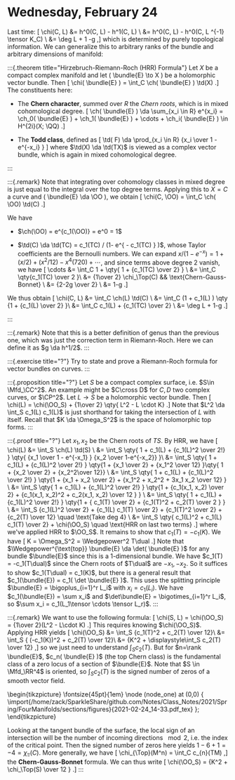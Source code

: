 # Wednesday, February 24

Last time:
\[
\chi(C, L) 
&= h^0(C, L) - h^1(C, L) \\
&= h^0(C, L) - h^0(C, L ^{-1} \tensor K_C) \\
&= \deg L + 1 -g
,\]
which is determined by purely topological information.
We can generalize this to arbitrary ranks of the bundle and arbitrary dimensions of manifold:


:::{.theorem title="Hirzebruch-Riemann-Roch (HRR) Formula"}
Let $X$ be a compact complex manifold and let \( \bundle{E} \to X \) be a holomorphic vector bundle.
Then
\[
\chi( \bundle{E} ) = \int_C \ch( \bundle{E} ) \td(X)
.\]
The constituents here: 

- The **Chern character**, summed over $R$ the *Chern roots*, which is in mixed cohomological degree.
\[
\ch( \bundle{E} ) \da \sum_{x_i \in R} e^{x_i} = \ch_0( \bundle{E} ) + \ch_1( \bundle{E} ) + \cdots + \ch_i( \bundle{E} ) \in H^{2i}(X; \QQ)
.\]

- The **Todd class**, defined as
\[
\td( F) \da \prod_{x_i \in R} {x_i \over 1 - e^{-x_i} }
\]
  where $\td(X) \da \td(TX)$ is viewed as a complex vector bundle, which is again in mixed cohomological degree.



:::


:::{.remark}
Note that integrating over cohomology classes in mixed degree is just equal to the integral over the top degree terms.
Applying this to $X = C$ a curve and \( \bundle{E} \da \OO \), we obtain
\[
\chi(C, \OO) 
= \int_C \ch( \OO) \td(C)
.\]

We have 

- $\ch(\OO) = e^{c_1(\OO)} = e^0 = 1$

- $\td(C) \da \td(TC) = c_1(TC) / (1- e^{ - c_1(TC) } )$, whose Taylor coefficients are the Bernoulli numbers.
  We can expand $x/(1 -e^{-x}) = 1 + (x/2) + (x^2/12) - x^4(720) + \cdots$, and since terms above degree 2 vanish, we have
  \[
  \cdots 
  &= \int_C 1 + \qty{ 1 + {c_1(TC) \over 2} } \\
  &= \int_C \qty{c_1(TC) \over 2 }\\
  &= {1\over 2} \chi_\Top(C) && \text{Chern-Gauss-Bonnet} \\
  &= {2-2g \over 2} \\
  &= 1-g
  .\]

We thus obtain
\[
\chi(C, L) 
&= \int_C \ch(L) \td(C) \\
&= \int_C (1 + c_1(L) ) \qty {1 + {c_1(L) \over 2} }\\
&= \int_C c_1(L) + {c_1(TC) \over 2} \\
&= \deg L + 1-g
.\]

:::


:::{.remark}
Note that this is a better definition of genus than the previous one, which was just the correction term in Riemann-Roch.
Here we can define it as $g \da h^1/2$.
:::


:::{.exercise title="?"}
Try to state and prove a Riemann-Roch formula for vector bundles on curves.
:::

:::{.proposition title="?"}
Let $S$ be a compact complex surface, i.e. $S\in \Mfd_\CC^2$.
An example might be $C\cross D$ for $C,D$ two complex curves, or $\CP^2$.
Let $L\to S$ be a holomorphic vector bundle.
Then
\[
\chi(L) = \chi(\OO_S) + {1\over 2} \qty{ L^2 - L \cdot K}
.\]
Note that $L^2 \da \int_S c_1(L) c_1(L)$ is just shorthand for taking the intersection of $L$ with itself.
Recall that $K \da \Omega_S^2$ is the space of holomorphic top forms.
:::

:::{.proof title="?"}
Let $x_1, x_2$ be the Chern roots of $TS$.
By HRR, we have 
\[
\chi(L) 
&= \int_S \ch(L) \td(S) \\
&= \int_S \qty{ 1 + c_1(L) + {c_1(L)^2 \over 2!} } \qty{ {x_1 \over 1 - e^{-x_1} } {x_2 \over 1-e^{-x_2}} }\\
&= \int_S \qty{ 1 + c_1(L) + {c_1(L)^2 \over 2!} } \qty{1 + {x_1 \over 2} + {x_1^2 \over 12} }\qty{ 1 + {x_2 \over 2} + {x_2^2\over 12}} \\
&= \int_S \qty{ 1 + c_1(L) + {c_1(L)^2 \over 2!} } \qty{1 + {x_1 + x_2 \over 2} + {x_1^2 + x_2^2 + 3x_1 x_2 \over 12} } \\
&= \int_S \qty{ 1 + c_1(L) + {c_1(L)^2 \over 2!} } \qty{1 + {c_1(x_1, x_2) \over 2} + {c_1(x_1, x_2)^2 + c_2(x_1, x_2) \over 12 } } \\
&= \int_S \qty{ 1 + c_1(L) + {c_1(L)^2 \over 2!} } \qty{1 + { c_1(T) \over 2} + {c_1(T)^2 + c_2(T) \over 2 } } \\
&= \int_S {c_1(L)^2 \over 2} + {c_1(L) c_1(T) \over 2} + {c_1(T)^2 \over 2} + {c_2(T) \over 12} \quad \text{Take deg 4} \\
&= \int_S \qty{ c_1(L)^2 + c_1(L) c_1(T) \over 2} + \chi(\OO_S) \quad \text{HRR on last two terms}
.\]
where we've applied HRR to $\OO_S$.
It remains to show that $c_1(T) = -c_1(K)$.
We have
\[
K = \Omega_S^2 = \Wedgepower^2 T\dual 
.\]
Note that $\Wedgepower^{\text{top}} \bundle{E} \da \det( \bundle{E} )$ for any bundle $\bundle{E}$ since this is a 1-dimensional bundle.
We have $c_1(T) = -c_1(T\dual)$ since the Chern roots of $T\dual$ are $-x_1, -x_2$.
So it suffices to show $c_1(T\dual) = c_1(K)$, but there is a general result that $c_1(\bundle{E}) = c_1( \det \bundle{E} )$.
This uses the splitting principle $\bundle{E} = \bigoplus_{i=1}^r L_i$ with $x_i = c_1(L_i)$.
We have $c_1(\bundle{E}) = \sum x_i$ and $\det\bundle{E} = \bigotimes_{i=1}^r L_i$, so $\sum x_i = c_1(L_1\tensor \cdots \tensor L_r)$.
:::

:::{.remark}
We want to use the following formula:
\[
\chi(S, L) = \chi(\OO_S) = {1\over 2}(L^2 - L\cdot K)
.\]
This requires knowing $\chi(\OO_S)$.
Applying HRR yields
\[
\chi(\OO_S) 
&= \int_S {c_1(T)^2 + c_2(T) \over 12}\\
&= \int_S { (-c_1(K))^2 + c_2(T) \over 12}\\
&= {K^2 + \displaystyle\int_S c_2(T) \over 12}
,\]
so we just need to understand $\int_S c_2(T)$.
But for $n=\rank \bundle{E}$, $c_n( \bundle{E} )$ (the top Chern class) is the fundamental class of a zero locus of a section of $\bundle{E}$.
Note that $S \in \Mfd_\RR^4$ is oriented, so $\int_S c_2(T)$ is the signed number of zeros of a smooth vector field.

\begin{tikzpicture}
\fontsize{45pt}{1em} 
\node (node_one) at (0,0) { \import{/home/zack/SparkleShare/github.com/Notes/Class_Notes/2021/Spring/FourManifolds/sections/figures}{2021-02-24_14-33.pdf_tex} };
\end{tikzpicture}

Looking at the tangent bundle of the surface, the local sign of an intersection will be the number of incoming directions $\mod 2$, i.e. the index of the critical point.
Then the signed number of zeros here yields $1-6+1 = -4 = \chi_{\Top}(C)$.
More generally, we have
\[
\chi_{\Top}(M^n) = \int_C c_{n}(TM)
,\]
the **Chern-Gauss-Bonnet** formula.
We can thus write
\[
\chi(\OO_S) = {K^2 + \chi_\Top(S) \over 12 }
.\]
:::

